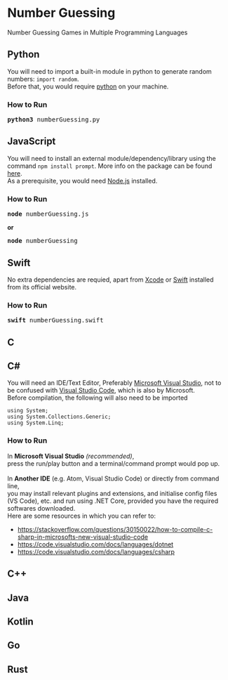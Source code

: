 # Number Guessing
Number Guessing Games in Multiple Programming Languages


## Python
You will need to import a built-in module in python to generate random numbers: `import random`. 
<br>
Before that, you would require [python](https://www.python.org/downloads/) on your machine.
</pre>
### How to Run
<pre>
<b>python3</b> numberGuessing.py
</pre>

## JavaScript
You will need to install an external module/dependency/library using the command `npm install prompt`. More info on the package can be found [here](https://www.npmjs.com/package/prompt).
<br>
As a prerequisite, you would need [Node.js](https://nodejs.org/) installed. 
### How to Run
<pre>
<b>node</b> numberGuessing.js
</pre>
**or**
<pre>
<b>node</b> numberGuessing
</pre>

## Swift
No extra dependencies are requied, apart from [Xcode](https://developer.apple.com/xcode/) or [Swift](https://swift.org/download/) installed from its official website.
### How to Run
<pre>
<b>swift</b> numberGuessing.swift
</pre>

## C

## C#
You will need an IDE/Text Editor, Preferably [Microsoft Visual Studio](https://visualstudio.microsoft.com/), not to be confused with [Visual Studio Code](https://code.visualstudio.com/), which is also by Microsoft.
<br>
Before compilation, the following will also need to be imported
```
using System;
using System.Collections.Generic;
using System.Linq;
```
### How to Run
In **Microsoft Visual Studio** *(recommended)*,
<br>
press the run/play button and a terminal/command prompt would pop up. 
<br>
<br>
In **Another IDE** (e.g. Atom, Visual Studio Code) or directly from command line,
<br>
you may install relevant plugins and extensions, and initialise config files (VS Code), etc. and run using .NET Core, provided you have the required softwares downloaded.
<br>
Here are some resources in which you can refer to:
- https://stackoverflow.com/questions/30150022/how-to-compile-c-sharp-in-microsofts-new-visual-studio-code
- https://code.visualstudio.com/docs/languages/dotnet
- https://code.visualstudio.com/docs/languages/csharp

## C++

## Java

## Kotlin

## Go

## Rust

